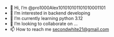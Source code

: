- 👋 Hi, I’m @pro1000Alex101010101101010001101
- 👀 I’m interested in backend developing
- 🌱 I’m currently learning python 3.12
- 💞️ I’m looking to collaborate on ...
- 📫 How to reach me secondwhite21@gmail.com 

<!---
pro1000Alex101010101101010001101/pro1000Alex101010101101010001101 is a ✨ special ✨ repository because its `README.md` (this file) appears on your GitHub profile.
You can click the Preview link to take a look at your changes.
--->
